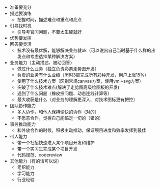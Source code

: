 - 准备要充分
- 描述要演练
    + 把握时间，描述难点和重点和亮点
- 引导找时机
    + 引导考官问问题，不要太生硬就好
- 优势要发挥
- 回答要灵活
    + 技术没有最优解，能够解决业务就ok（可以说出自己当时基于什么样的出发点和考虑选择某种解决方案）
- 业务能力（主动描述、被动回答）
    + 做过什么业务（独立负责彩票走势图开发）
    + 负责的业务有什么业绩（历时3周完成所有彩种开发，用户上涨15%）
    + 使用了什么技术方案（区别常规canvas方案，使用vml+svg方案）
    + 突破了什么技术难点(解决了走势图高级绘图板的开发)
    + 遇到了什么问题（橡皮擦问题、动态连线计算等）
    + 最大收获是什么（对业务的理解更深入、对技术图标更有把控）
- 团队协作能力
    + 多人协作，和他人保持愉快的协作（对的）
    + 不愿意合作，觉得自己能搞定一切的（错的）
- 事务推动能力
    + 和外放合作的时候，积极主动推动，保证项目进度和效率发挥到最佳
- 带人能力
    + 带一个社招快速进入某个项目开发和维护
    + 带一个实习生完成某个项目开发
    + 代码规范、codereview
- 其他能力（有的话可以说）
    + 组织能力
    + 学习能力
    + 行业经验